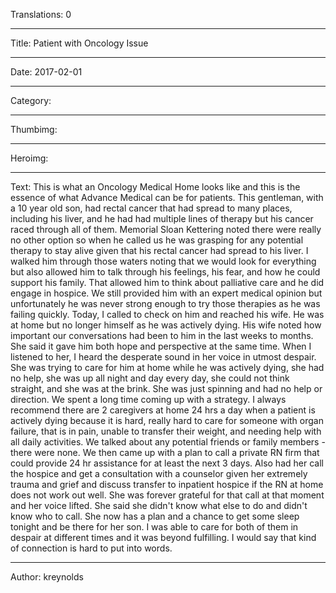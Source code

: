 Translations: 0

----

Title: Patient with Oncology Issue

----

Date: 2017-02-01

----

Category: 

----

Thumbimg: 

----

Heroimg: 

----

Text: This is what an Oncology Medical Home looks like and this is the essence of what Advance Medical can be for patients. This gentleman, with a 10 year old son, had rectal cancer that had spread to many places, including his liver, and he had had multiple lines of therapy but his cancer raced through all of them. Memorial Sloan Kettering noted there were really no other option so when he called us he was grasping for any potential therapy to stay alive given that his rectal cancer had spread to his liver. I walked him through those waters noting that we would look for everything but also allowed him to talk through his feelings, his fear, and how he could support his family. That allowed him to think about palliative care and he did engage in hospice. We still provided him with an expert medical opinion but unfortunately he was never strong enough to try those therapies as he was failing quickly. Today, I called to check on him and reached his wife. He was at home but no longer himself as he was actively dying. His wife noted how important our conversations had been to him in the last weeks to months. She said it gave him both hope and perspective at the same time. When I listened to her, I heard the desperate sound in her voice in utmost despair. She was trying to care for him at home while he was actively dying, she had no help, she was up all night and day every day, she could not think straight, and she was at the brink. She was just spinning and had no help or direction. We spent a long time coming up with a strategy. I always recommend there are 2 caregivers at home 24 hrs a day when a patient is actively dying because it is hard, really hard to care for someone with organ failure, that is in pain, unable to transfer their weight, and needing help with all daily activities. We talked about any potential friends or family members - there were none. We then came up with a plan to call a private RN firm that could provide 24 hr assistance for at least the next 3 days. Also had her call the hospice and get a consultation with a counselor given her extremely trauma and grief and discuss transfer to inpatient hospice if the RN at home does not work out well. She was forever grateful for that call at that moment and her voice lifted. She said she didn't know what else to do and didn't know who to call. She now has a plan and a chance to get some sleep tonight and be there for her son. I was able to care for both of them in despair at different times and it was beyond fulfilling. I would say that kind of connection is hard to put into words.

----

Author: kreynolds